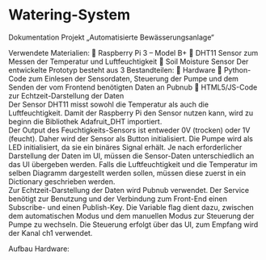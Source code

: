 # Watering-System

Dokumentation Projekt „Automatisierte Bewässerungsanlage“

Verwendete Materialien: 
	Raspberry Pi 3 – Model B+
	DHT11 Sensor zum Messen der Temperatur und Luftfeuchtigkeit
	Soil Moisture Sensor
Der entwickelte Prototyp besteht aus 3 Bestandteilen: 
	Hardware
	Python-Code zum Einlesen der Sensordaten, Steuerung der Pumpe und dem Senden der vom Frontend benötigten Daten an Pubnub 
	 HTML5/JS-Code zur Echtzeit-Darstellung der Daten   
Der Sensor DHT11 misst sowohl die Temperatur als auch die Luftfeuchtigkeit. Damit der Raspberry Pi den Sensor nutzen kann, wird zu beginn die Bibliothek Adafruit_DHT importiert.  
Der Output des Feuchtigkeits-Sensors ist entweder 0V (trocken) oder 1V (feucht). Daher wird der Sensor als Button initialisiert. Die Pumpe wird als LED initialisiert, da sie ein binäres Signal erhält.
Je nach erforderlicher Darstellung der Daten im UI, müssen die Sensor-Daten unterschiedlich an das UI übergeben werden. Falls die Luftfeuchtigkeit und die Temperatur im selben Diagramm dargestellt werden sollen, müssen diese zuerst in ein Dictionary geschrieben werden.             
Zur Echtzeit-Darstellung der Daten wird Pubnub verwendet. Der Service benötigt zur Benutzung und der Verbindung zum Front-End einen Subscribe- und einen Publish-Key.
Die Variable flag dient dazu, zwischen dem automatischen Modus und dem manuellen Modus zur Steuerung der Pumpe zu wechseln. Die Steuerung erfolgt über das UI, zum Empfang wird der Kanal ch1 verwendet. 

Aufbau Hardware:

